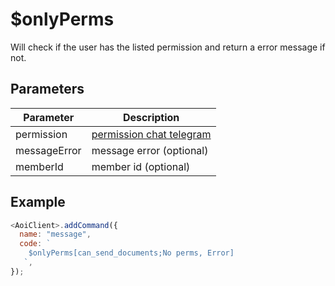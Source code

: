 # $onlyPerms

Will check if the user has the listed permission and return a error message if not.

## Parameters

| Parameter    | Description                                                                            |
| ------------ | -------------------------------------------------------------------------------------- |
| permission   | [permission chat telegram](https://core.telegram.org/bots/api#chatmemberadministrator) |
| messageError | message error (optional)                                                               |
| memberId     | member id (optional)                                                                   |

## Example

```js
<AoiClient>.addCommand({
  name: "message",
  code: `
    $onlyPerms[can_send_documents;No perms, Error]
   `,
});
```

